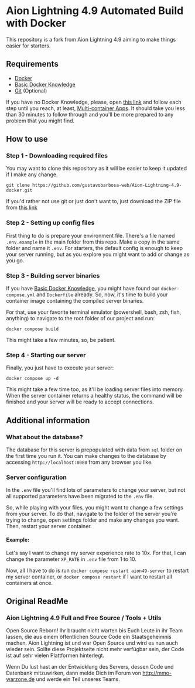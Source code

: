 # Aion Lightning 4.9 Automated Build with Docker

This repository is a fork from Aion Lightning 4.9 aiming to make things easier for starters.

## Requirements

- [Docker](https://docs.docker.com/get-docker/)
- [Basic Docker Knowledge](https://docs.docker.com/guides/get-started/)
- [Git](https://git-scm.com/downloads) (Optional)

If you have no Docker Knowledge, please, open [this link](https://docs.docker.com/guides/walkthroughs/what-is-a-container/) and follow each step until you reach, at least, [Multi-container Apps](https://docs.docker.com/guides/walkthroughs/multi-container-apps/). It should take you less than 30 minutes to follow through and you'll be more prepared to any problem that you might find.

## How to use

### Step 1 - Downloading required files

You may want to clone this repository as it will be easier to keep it updated if I make any change.

```
git clone https://github.com/gustavobarbosa-web/Aion-Lightning-4.9-docker.git
```

If you'd rather not use git or just don't want to, just download the ZIP file from [this link](https://github.com/gustavobarbosa-web/Aion-Lightning-4.9-docker/archive/refs/heads/master.zip)

### Step 2 - Setting up config files

First thing to do is prepare your environment file. There's a file named `.env.example` in the main folder from this repo. Make a copy in the same folder and name it `.env`. For starters, the default config is enough to keep your server running, but as you explore you might want to add or change as you go.

### Step 3 - Building server binaries

If you have [Basic Docker Knowledge](https://docs.docker.com/guides/get-started/), you might have found our `docker-compose.yml` and `Dockerfile` already. So, now, it's time to build your container image containing the compiled server binaries.

For that, use your favorite terminal emulator (powershell, bash, zsh, fish, anything) to navigate to the root folder of our project and run:

```
docker compose build
```

This might take a few minutes, so, be patient.

### Step 4 - Starting our server

Finally, you just have to execute your server:
```
docker compose up -d
```

This might take a few time too, as it'll be loading server files into memory. When the server container returns a healthy status, the command will be finished and your server will be ready to accept connections.

## Additional information

### What about the database?

The database for this server is prepopulated with data from `sql` folder on the first time you run it. You can make changes to the database by accessing `http://localhost:8080` from any browser you like.

### Server configuration

In the `.env` file you'll find lots of parameters to change your server, but not all supported parameters have been migrated to the `.env` file.

So, while playing with your files, you might want to change a few settings from your server. To do that, navigate to the folder of the server you're trying to change, open settings folder and make any changes you want. Then, restart your server container.

#### Example:

Let's say I want to change my server experience rate to 10x. For that, I can change the parameter `XP_RATE` in `.env` file from 1 to 10.

Now, all I have to do is run `docker compose restart aion49-server` to restart my server container, or `docker compose restart` if I want to restart all containers at once.

## Original ReadMe

### Aion Lightning 4.9 Full and Free Source / Tools + Utils

Open Source Reborn! Ihr braucht nicht warten bis Euch Leute in ihr Team lassen, die aus einem öffentlichen Source Code ein Staatsgeheimnis machen. Aion Lightning ist und war Open Source und wird es nun auch wieder sein. Sollte diese Projektseite nicht mehr verfügbar sein, der Code ist auf sehr vielen Plattformen hinterlegt.

Wenn Du lust hast an der Entwicklung des Servers, dessen Code und Datenbank mitzuwirken, dann melde Dich im Forum von http://mmo-warzone.de und werde ein Teil unseres Teams.
